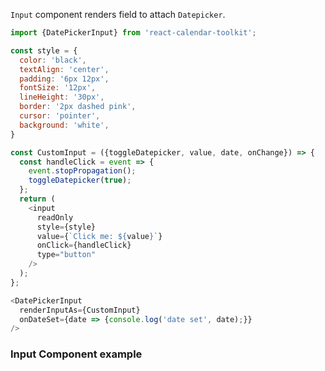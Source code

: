 `Input` component renders field to attach `Datepicker`.

```js
import {DatePickerInput} from 'react-calendar-toolkit';

const style = {
  color: 'black',
  textAlign: 'center',
  padding: '6px 12px',
  fontSize: '12px',
  lineHeight: '30px',
  border: '2px dashed pink',
  cursor: 'pointer',
  background: 'white',    
}

const CustomInput = ({toggleDatepicker, value, date, onChange}) => {
  const handleClick = event => {
    event.stopPropagation();
    toggleDatepicker(true);
  };
  return (
    <input      
      readOnly
      style={style}  
      value={`Click me: ${value}`}
      onClick={handleClick}
      type="button"
    />
  );
};

<DatePickerInput
  renderInputAs={CustomInput}
  onDateSet={date => {console.log('date set', date);}}
/>
```

### Input Component example


```js { "file": "../Input.js" }
```


